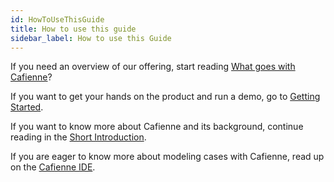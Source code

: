 ```yaml
---
id: HowToUseThisGuide
title: How to use this guide
sidebar_label: How to use this Guide
---
```

If you need an overview of our offering, start reading [What goes with Cafienne](WhatGoesWithCafienne.md)? 

If you want to get your hands on the product and run a demo, go to [Getting Started](gettingStarted.md).

If you want to know more about Cafienne and its background, continue reading in the [Short Introduction](ShortIntroduction.md).
 
If you are eager to know more about modeling cases with Cafienne, read up on the [Cafienne IDE](ideDesignCase.md).
